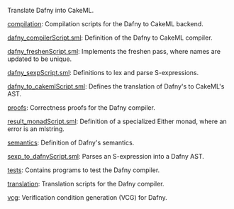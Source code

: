 Translate Dafny into CakeML.

[compilation](compilation):
Compilation scripts for the Dafny to CakeML backend.

[dafny_compilerScript.sml](dafny_compilerScript.sml):
Definition of the Dafny to CakeML compiler.

[dafny_freshenScript.sml](dafny_freshenScript.sml):
Implements the freshen pass, where names are updated to be unique.

[dafny_sexpScript.sml](dafny_sexpScript.sml):
Definitions to lex and parse S-expressions.

[dafny_to_cakemlScript.sml](dafny_to_cakemlScript.sml):
Defines the translation of Dafny's to CakeML's AST.

[proofs](proofs):
Correctness proofs for the Dafny compiler.

[result_monadScript.sml](result_monadScript.sml):
Definition of a specialized Either monad, where an error is an mlstring.

[semantics](semantics):
Definition of Dafny's semantics.

[sexp_to_dafnyScript.sml](sexp_to_dafnyScript.sml):
Parses an S-expression into a Dafny AST.

[tests](tests):
Contains programs to test the Dafny compiler.

[translation](translation):
Translation scripts for the Dafny compiler.

[vcg](vcg):
Verification condition generation (VCG) for Dafny.

